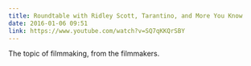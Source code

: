 ```yaml
---
title: Roundtable with Ridley Scott, Tarantino, and More You Know
date: 2016-01-06 09:51
link: https://www.youtube.com/watch?v=SQ7qKKQrSBY
---
```

The topic of filmmaking, from the filmmakers. 

